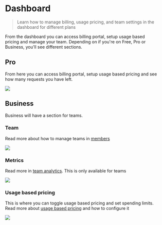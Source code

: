 # Dashboard

> Learn how to manage billing, usage pricing, and team settings in the dashboard for different plans

From the dashboard you can access billing portal, setup usage based pricing and manage your team. Depending on if you're on Free, Pro or Business, you'll see different sections.

## Pro

From here you can access billing portal, setup usage based pricing and see how many requests you have left.

<Frame>
  <img src="https://mintlify.s3.us-west-1.amazonaws.com/cursor/images/account/pro.png" style={{ padding: 32, backgroundColor: "#0c0c0c" }} />
</Frame>

## Business

Business will have a section for teams.

### Team

Read more about how to manage teams in [members](/account/teams/members)

<Frame>
  <img src="https://mintlify.s3.us-west-1.amazonaws.com/cursor/images/account/team.png" style={{ padding: 32, backgroundColor: "#0c0c0c" }} />
</Frame>

### Metrics

Read more in [team analytics](/account/teams/analytics). This is only available for teams

<Frame>
  <img src="https://mintlify.s3.us-west-1.amazonaws.com/cursor/images/account/metrics.png" style={{ padding: 32, backgroundColor: "#0c0c0c" }} />
</Frame>

### Usage based pricing

This is where you can toggle usage based pricing and set spending limits. Read more about [usage based pricing](/account/usage) and how to configure it

<Frame>
  <img src="https://mintlify.s3.us-west-1.amazonaws.com/cursor/images/account/usage-based-pricing.png" style={{ padding: 32, backgroundColor: "#0c0c0c" }} />
</Frame>
